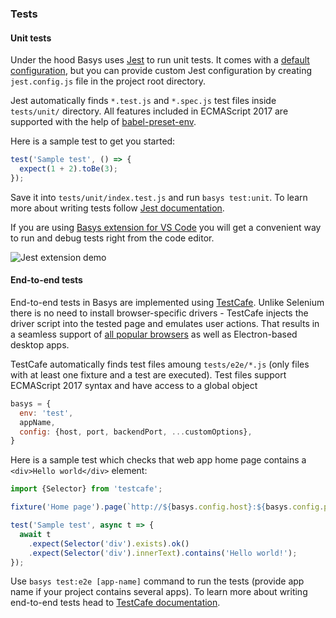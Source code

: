 ### Tests

#### Unit tests

Under the hood Basys uses [Jest](https://facebook.github.io/jest) to run unit tests. It comes with a [default configuration](https://github.com/basys/basys/blob/master/packages/basys/lib/webpack/jest-config.js), but you can provide custom Jest configuration by creating `jest.config.js` file in the project root directory.

Jest automatically finds `*.test.js` and `*.spec.js` test files inside `tests/unit/` directory. All features included in ECMAScript 2017 are supported with the help of [babel-preset-env](https://babeljs.io/docs/plugins/preset-env/).

Here is a sample test to get you started:
```javascript
test('Sample test', () => {
  expect(1 + 2).toBe(3);
});
```
Save it into `tests/unit/index.test.js` and run `basys test:unit`. To learn more about writing tests follow [Jest documentation](https://facebook.github.io/jest/docs/en/using-matchers.html).

If you are using [Basys extension for VS Code](https://marketplace.visualstudio.com/items?itemName=basys.vscode-basys) you will get a convenient way to run and debug tests right from the code editor.

![Jest extension demo](https://raw.githubusercontent.com/jest-community/vscode-jest/master/images/vscode-jest.gif)

#### End-to-end tests

End-to-end tests in Basys are implemented using [TestCafe](https://devexpress.github.io/testcafe). Unlike Selenium there is no need to install browser-specific drivers - TestCafe injects the driver script into the tested page and emulates user actions. That results in a seamless support of [all popular browsers](https://devexpress.github.io/testcafe/documentation/using-testcafe/common-concepts/browsers/browser-support.html) as well as Electron-based desktop apps.

TestCafe automatically finds test files amoung `tests/e2e/*.js` (only files with at least one fixture and a test are executed). Test files support ECMAScript 2017 syntax and have access to a global object
```javascript
basys = {
  env: 'test',
  appName,
  config: {host, port, backendPort, ...customOptions},
}
```

Here is a sample test which checks that web app home page contains a `<div>Hello world</div>` element:
```javascript
import {Selector} from 'testcafe';

fixture('Home page').page(`http://${basys.config.host}:${basys.config.port}`);

test('Sample test', async t => {
  await t
    .expect(Selector('div').exists).ok()
    .expect(Selector('div').innerText).contains('Hello world!');
});
```

Use `basys test:e2e [app-name]` command to run the tests (provide app name if your project contains several apps). To learn more about writing end-to-end tests head to [TestCafe documentation](http://devexpress.github.io/testcafe/documentation/test-api/test-code-structure.html).
